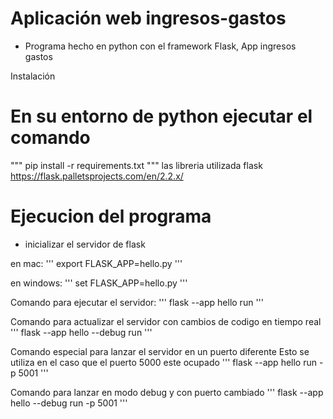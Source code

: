 # Aplicación web ingresos-gastos

- Programa hecho en python con el framework Flask, App ingresos gastos

Instalación

# En su entorno de python ejecutar el comando
"""
pip install -r requirements.txt
"""
las libreria utilizada flask https://flask.palletsprojects.com/en/2.2.x/


# Ejecucion del programa

- inicializar el servidor de flask

en mac: 
'''
export FLASK_APP=hello.py
'''

en windows: 
'''
set FLASK_APP=hello.py
'''

Comando para ejecutar el servidor:
'''
flask --app hello run
'''

Comando para actualizar el servidor con cambios de codigo en tiempo real
'''
flask --app hello --debug run
'''

Comando especial para lanzar el servidor en un puerto diferente
Esto se utiliza en el caso que el puerto 5000 este ocupado
'''
flask --app hello run -p 5001
'''

Comando para lanzar en modo debug y con puerto cambiado
'''
flask --app hello --debug run -p 5001
'''